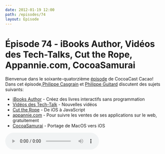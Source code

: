 ```yaml
---
date: 2012-01-19 12:00
path: /episodes/74
layout: Episode
---
```

# Épisode 74 - iBooks Author, Vidéos des Tech-Talks, Cut the Rope, Appannie.com, CocoaSamurai
<p>Bienvenue dans le soixante-quatorzième <a href="https://archive.org/download/cacaocast/cacaocast_74.mp3" title="CocoaCast Cacao Episode 74">épisode</a> de CocoaCast Cacao! Dans cet épisode,<a href="http://www.twitter.com/philippec" title="Philippe Casgrain sur Twitter">Philippe Casgrain</a> et <a href="http://www.twitter.com/philippeguitard" title="Philippe Guitard sur Twitter">Philippe Guitard</a> discutent des sujets suivants:</p>
<ul><li><a href="http://www.apple.com/ibooks-author/" title="iBooks Author">iBooks Author</a> - Créez des livres interactifs sans programmation</li>
<li><a href="http://developer.apple.com/videos/ios/" title="Vidéos des Tech-Talk">Vidéos des Tech-Talk</a> - Nouvelles vidéos</li>
<li><a href="http://www.cuttherope.ie/dev/" title="Cut the Rope">Cut the Rope</a> - De iOS à JavaScript</li>
<li><a href="http://www.appannie.com/" title="appannie.com">appannie.com</a> - Pour suivre les ventes de ses applications sur le web, gratuitement</li>
<li><a href="http://macsamurai.tumblr.com/post/16068881323/quick-notes-on-porting-mac-os-x-code-to-ios" title="CocoaSamurai">CocoaSamurai</a> - Portage de MacOS vers iOS</li>
</ul>
<p><audio controls><source src="https://archive.org/download/cacaocast/cacaocast_74.mp3" type="audio/mpeg"><source src="https://archive.org/download/cacaocast/cacaocast_74.mp3" type="audio/mp4">Votre navigateur ne supporte pas l'élément audio / Your browser does not support the audio element.</audio></p>
